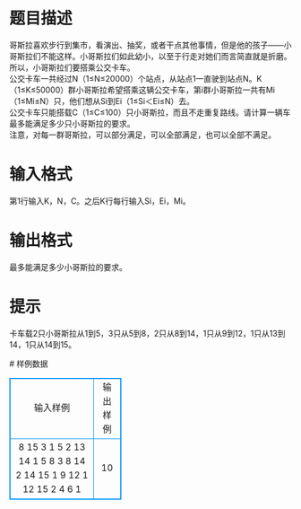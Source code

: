 # 

 
 # 题目描述 
<p>
哥斯拉喜欢步行到集市，看演出、抽奖，或者干点其他事情，但是他的孩子——小哥斯拉们不能这样。小哥斯拉们如此幼小，以至于行走对她们而言简直就是折磨。所以，小哥斯拉们要搭乘公交卡车。<br>公交卡车一共经过N（1≤N≤20000）个站点，从站点1一直驶到站点N。K（1≤K≤50000）群小哥斯拉希望搭乘这辆公交卡车，第i群小哥斯拉一共有Mi（1≤Mi≤N）只，他们想从Si到Ei（1≤Si＜Ei≤N）去。<br>公交卡车只能搭载C（1≤C≤100）只小哥斯拉，而且不走重复路线。请计算一辆车最多能满足多少只小哥斯拉的要求。<br>注意，对每一群哥斯拉，可以部分满足，可以全部满足，也可以全部不满足。<br></p> 

 
 # 输入格式 
<p>
第1行输入K，N，C。之后K行每行输入Si，Ei，Mi。</p> 

 
 # 输出格式 
<p>
最多能满足多少小哥斯拉的要求。</p> 

 
 # 提示 
<p>
卡车载2只小哥斯拉从1到5，3只从5到8，2只从8到14，1只从9到12，1只从13到14，1只从14到15。</p> 
# 样例数据
<style>
        table,table tr th, table tr td { border:1px solid #0094ff; }
        table { width: 200px; min-height: 25px; line-height: 25px; text-align: center; border-collapse: collapse;}   
    </style>
<table>
	<tr>
		<td>输入样例</td>
		<td>输出样例</td>
	</tr>
<tr><td>8 15 3
1 5 2
13 14 1
5 8 3
8 14 2
14 15 1
9 12 1
12 15 2
4 6 1
</td><td>10</td></tr></table>

